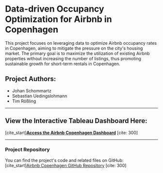 # Data-driven Occupancy Optimization for Airbnb in Copenhagen

This project focuses on leveraging data to optimize Airbnb occupancy rates in Copenhagen, aiming to mitigate the pressure on the city's housing market. The primary goal is to maximize the utilization of existing Airbnb properties without increasing the number of listings, thus promoting sustainable growth for short-term rentals in Copenhagen.

## Project Authors:
* Johan Schommartz
* Sebastian Uedingslohmann
* Tim Rößling

---

## **View the Interactive Tableau Dashboard Here:**

[cite_start][**Access the Airbnb Copenhagen Dashboard**](https://public.tableau.com/app/profile/tim.r.ling/viz/airbnb_17354823633220/NeighborhoodView?publish=yes) [cite: 300]

---

### Project Repository
You can find the project's code and related files on GitHub:
[cite_start][Airbnb Copenhagen GitHub Repository](https://github.com/tiro27cbs/Airbnb_Copenhagen) [cite: 300]
